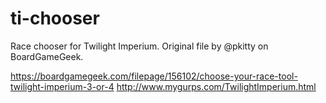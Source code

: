 # ti-chooser
Race chooser for Twilight Imperium. Original file by @pkitty on BoardGameGeek.

https://boardgamegeek.com/filepage/156102/choose-your-race-tool-twilight-imperium-3-or-4
http://www.mygurps.com/TwilightImperium.html
